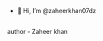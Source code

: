 - 👋 Hi, I’m @zaheerkhan07dz
<br>
author - Zaheer khan

<!---
zaheerkhan07dz/zaheerkhan07dz is a ✨ special ✨ repository because its `README.md` (this file) appears on your GitHub profile.
You can click the Preview link to take a look at your changes.
--->
